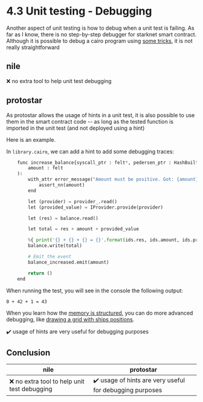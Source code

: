 # 4.3 Unit testing - Debugging

Another aspect of unit testing is how to debug when a unit test is failing.
As far as I know, there is no step-by-step debugger for starknet smart contract.
Although it is possible to debug a cairo program using [some tricks](https://www.cairo-lang.org/docs/how_cairo_works/debugging_tricks.html), it is not really straightforward

## nile

:x: no extra tool to help unit test debugging

## protostar

As protostar allows the usage of hints in a unit test, it is also possible to use them in the smart contract code -- as long as the tested function is imported in the unit test (and not deployed using a hint)

Here is an example.

In `library.cairo`, we can add a hint to add some debugging traces:
```python
    func increase_balance{syscall_ptr : felt*, pedersen_ptr : HashBuiltin*, range_check_ptr}(
        amount : felt
    ):
        with_attr error_message("Amount must be positive. Got: {amount}."):
            assert_nn(amount)
        end

        let (provider) = provider_.read()
        let (provided_value) = IProvider.provide(provider)

        let (res) = balance.read()

        let total = res + amount + provided_value

        %{ print('{} + {} + {} = {}'.format(ids.res, ids.amount, ids.provided_value, ids.total)) %}
        balance.write(total)

        # Emit the event
        balance_increased.emit(amount)

        return ()
    end
```

When running the test, you will see in the console the following output:
```
0 + 42 + 1 = 43
```

When you learn how the [memory is structured](https://www.cairo-lang.org/docs/how_cairo_works/cairo_intro.html#memory-model), you can do more advanced debugging, like [drawing a grid with ships positions](https://github.com/onlydustxyz/starkonquest/blob/main/contracts/test/grid_helper.cairo).

:heavy_check_mark: usage of hints are very useful for debugging purposes

## Conclusion

| nile                                          | protostar                                                                |
| --------------------------------------------- | ------------------------------------------------------------------------ |
| :x: no extra tool to help unit test debugging | :heavy_check_mark: usage of hints are very useful for debugging purposes |
